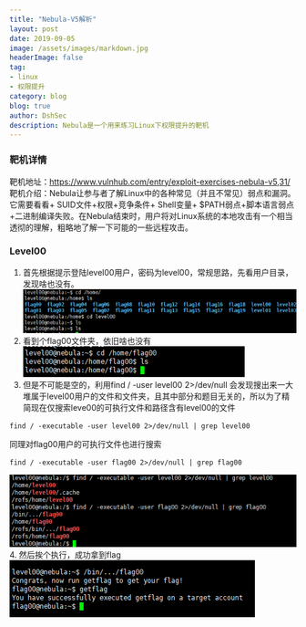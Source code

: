 ```yaml
---
title: "Nebula-V5解析"
layout: post
date: 2019-09-05
image: /assets/images/markdown.jpg
headerImage: false
tag:
- linux
- 权限提升
category: blog
blog: true
author: DshSec
description: Nebula是一个用来练习Linux下权限提升的靶机
---
```


### 靶机详情
靶机地址：https://www.vulnhub.com/entry/exploit-exercises-nebula-v5,31/  
靶机介绍：Nebula让参与者了解Linux中的各种常见（并且不常见）弱点和漏洞。它需要看看+ SUID文件+权限+竞争条件+ Shell变量+ $PATH弱点+脚本语言弱点+二进制编译失败。在Nebula结束时，用户将对Linux系统的本地攻击有一个相当透彻的理解，粗略地了解一下可能的一些远程攻击。  

### Level00
1. 首先根据提示登陆level00用户，密码为level00，常规思路，先看用户目录，发现啥也没有。
![Full-width image](/assets/img/docs/Nebula/level00/1.png)
2. 看到个flag00文件夹，依旧啥也没有  
![Full-width image](/assets/img/docs/Nebula/level00/2.png)
3. 但是不可能是空的，利用find / -user level00 2>/dev/null 会发现搜出来一大堆属于level00用户的文件和文件夹，且其中部分和题目无关的，所以为了精简现在仅搜索leve00的可执行文件和路径含有level00的文件
```
find / -executable -user level00 2>/dev/null | grep level00
```
同理对flag00用户的可执行文件也进行搜索
```
find / -executable -user flag00 2>/dev/null | grep flag00
```
![Full-width image](/assets/img/docs/Nebula/level00/3.png)
4. 然后挨个执行，成功拿到flag  
![Full-width image](/assets/img/docs/Nebula/level00/4.png)
